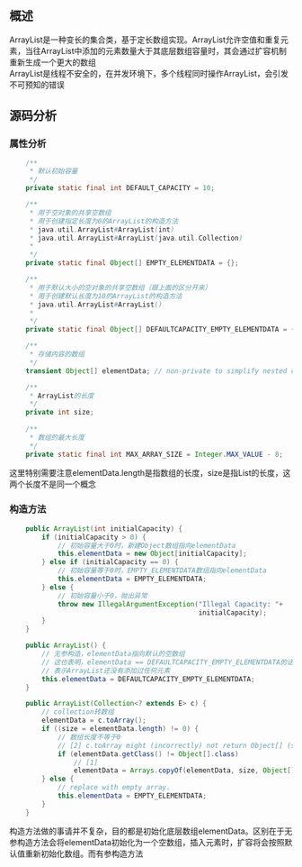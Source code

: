 ## 概述  
ArrayList是一种变长的集合类，基于定长数组实现。ArrayList允许空值和重复元素，当往ArrayList中添加的元素数量大于其底层数组容量时，其会通过扩容机制重新生成一个更大的数组  
ArrayList是线程不安全的，在并发环境下，多个线程同时操作ArrayList，会引发不可预知的错误  
## 源码分析  
### 属性分析  
```java
    /**
     * 默认初始容量
     */
    private static final int DEFAULT_CAPACITY = 10;

    /**
     * 用于空对象的共享空数组
     * 用于创建指定长度为0的ArrayList的构造方法
     * java.util.ArrayList#ArrayList(int)
     * java.util.ArrayList#ArrayList(java.util.Collection)
     *
     */
    private static final Object[] EMPTY_ELEMENTDATA = {};

    /**
     * 用于默认大小的空对象的共享空数组（跟上面的区分开来）
     * 用于创建默认长度为10的ArrayList的构造方法
     * java.util.ArrayList#ArrayList()
     *
     */
    private static final Object[] DEFAULTCAPACITY_EMPTY_ELEMENTDATA = {};

    /**
     * 存储内容的数组
     */
    transient Object[] elementData; // non-private to simplify nested class access

    /**
     * ArrayList的长度
     */
    private int size;
    
    /**
     * 数组的最大长度
     */
    private static final int MAX_ARRAY_SIZE = Integer.MAX_VALUE - 8;
```  
这里特别需要注意elementData.length是指数组的长度，size是指List的长度，这两个长度不是同一个概念  
### 构造方法  
```java
    public ArrayList(int initialCapacity) {
        if (initialCapacity > 0) {
            // 初始容量大于0时，新建Object数组指向elementData
            this.elementData = new Object[initialCapacity];
        } else if (initialCapacity == 0) {
            // 初始容量等于0时，EMPTY_ELEMENTDATA数组指向elementData
            this.elementData = EMPTY_ELEMENTDATA;
        } else {
            // 初始容量小于0，抛出异常
            throw new IllegalArgumentException("Illegal Capacity: "+
                                               initialCapacity);
        }
    }

    public ArrayList() {
        // 无参构造，elementData指向默认的空数组
        // 这也表明，elementData == DEFAULTCAPACITY_EMPTY_ELEMENTDATA的话
        // 表示ArrayList还没有添加过任何元素
        this.elementData = DEFAULTCAPACITY_EMPTY_ELEMENTDATA;
    }

    public ArrayList(Collection<? extends E> c) {
        // collection转数组
        elementData = c.toArray();
        if ((size = elementData.length) != 0) {
            // 数组长度不等于0
            // [2] c.toArray might (incorrectly) not return Object[] (see 6260652)
            if (elementData.getClass() != Object[].class)
                // [1]
                elementData = Arrays.copyOf(elementData, size, Object[].class);
        } else {
            // replace with empty array.
            this.elementData = EMPTY_ELEMENTDATA;
        }
    }
```  
构造方法做的事请并不复杂，目的都是初始化底层数组elementData。区别在于无参构造方法会将elementData初始化为一个空数组，插入元素时，扩容将会按照默认值重新初始化数组。而有参构造方法

